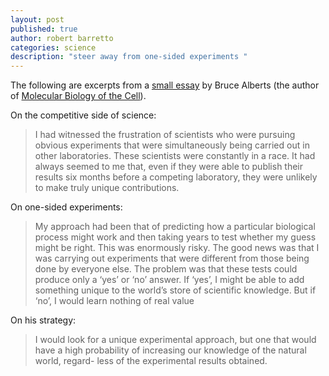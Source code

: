 ```yaml
---
layout: post
published: true
author: robert barretto
categories: science
description: "steer away from one-sided experiments "
---
```


The following are excerpts from a [small essay](http://www.nature.com/nature/journal/v431/n7012/full/4311041a.html) by Bruce Alberts (the author of [Molecular Biology of the Cell](http://www.amazon.com/Molecular-Biology-Cell-Bruce-Alberts/dp/0815341059)).  

On the competitive side of science:
> I had witnessed the frustration of scientists who were pursuing obvious experiments that were simultaneously being carried out in other laboratories. These scientists were constantly in a race. It had always seemed to me that, even if they were able to publish their results six months before a competing laboratory, they were unlikely to make truly unique contributions.

On one-sided experiments:
> My approach had been that of predicting how a particular biological process might work and then taking years to test whether my guess might be right. This was enormously risky. The good news was that I was carrying out experiments that were different from those being done by everyone else. The problem was that these tests could produce only a ‘yes’ or ‘no’ answer. If ‘yes’, I might be able to add something unique to the world’s store of scientific knowledge. But if ‘no’, I would learn nothing of real value

On his strategy:
> I would look for a unique experimental approach, but one that would have a high probability of increasing our knowledge of the natural world, regard- less of the experimental results obtained.
